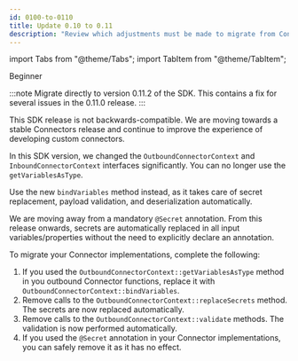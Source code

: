 ```yaml
---
id: 0100-to-0110
title: Update 0.10 to 0.11
description: "Review which adjustments must be made to migrate from Connector SDK 0.10.x to 0.11.0."
---
```


import Tabs from "@theme/Tabs";
import TabItem from "@theme/TabItem";

<span class="badge badge--beginner">Beginner</span>

:::note
Migrate directly to version 0.11.2 of the SDK. This contains a fix for several issues in the 0.11.0 release.
:::

This SDK release is not backwards-compatible. We are moving towards a stable Connectors release and continue to improve the experience of developing custom connectors.

In this SDK version, we changed the `OutboundConnectorContext` and `InboundConnectorContext` interfaces significantly. You can no longer use the `getVariablesAsType`.

Use the new `bindVariables` method instead, as it takes care of secret replacement, payload validation, and deserialization automatically.

We are moving away from a mandatory `@Secret` annotation. From this release onwards, secrets are automatically replaced in all input variables/properties without the need to explicitly declare an annotation.

To migrate your Connector implementations, complete the following:

1. If you used the `OutboundConnectorContext::getVariablesAsType` method in you outbound Connector functions, replace it with `OutboundConnectorContext::bindVariables`.
2. Remove calls to the `OutboundConnectorContext::replaceSecrets` method. The secrets are now replaced automatically.
3. Remove calls to the `OutboundConnectorContext::validate` methods. The validation is now performed automatically.
4. If you used the `@Secret` annotation in your Connector implementations, you can safely remove it as it has no effect.
